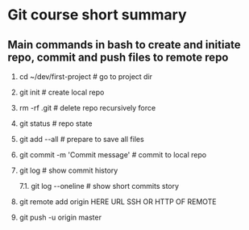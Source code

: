 # Git course short summary

## Main commands in bash to create and initiate repo, commit and push files to remote repo 

1. cd ~/dev/first-project # go to project dir

2. git init # create local repo

3. rm -rf .git # delete repo recursively force

4. git status # repo state

5. git add --all # prepare to save all files

6. git commit -m 'Commit message' # commit to local repo

7. git log # show commit history

   7.1. git log --oneline # show short commits story

8. git remote add origin HERE URL SSH OR HTTP OF REMOTE

9. git push -u origin master



